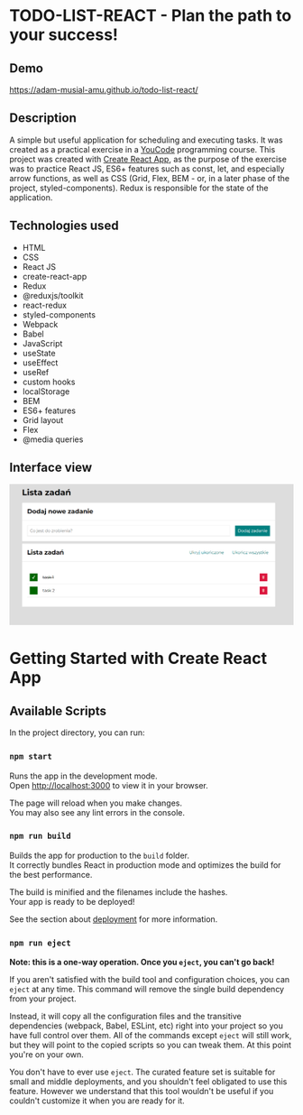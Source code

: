# TODO-LIST-REACT - Plan the path to your success!
## Demo
https://adam-musial-amu.github.io/todo-list-react/
## Description
A simple but useful application for scheduling and executing tasks. It was created as a practical exercise in a [YouCode](https://www.facebook.com/youcodepl) programming course. This project was created with [Create React App](https://github.com/facebook/create-react-app), as the purpose of the exercise was to practice React JS, ES6+ features such as const, let, and especially arrow functions, as well as CSS (Grid, Flex, BEM - or, in a later phase of the project, styled-components). Redux is responsible for the state of the application.
## Technologies used
- HTML
- CSS
- React JS
- create-react-app
- Redux
- @reduxjs/toolkit
- react-redux
- styled-components
- Webpack
- Babel
- JavaScript
- useState
- useEffect
- useRef
- custom hooks
- localStorage
- BEM
- ES6+ features
- Grid layout
- Flex
- @media queries

## Interface view
![TO-DO-LIST](interface_view.png)

# Getting Started with Create React App

## Available Scripts

In the project directory, you can run:

### `npm start`

Runs the app in the development mode.\
Open [http://localhost:3000](http://localhost:3000) to view it in your browser.

The page will reload when you make changes.\
You may also see any lint errors in the console.

### `npm run build`

Builds the app for production to the `build` folder.\
It correctly bundles React in production mode and optimizes the build for the best performance.

The build is minified and the filenames include the hashes.\
Your app is ready to be deployed!

See the section about [deployment](https://facebook.github.io/create-react-app/docs/deployment) for more information.

### `npm run eject`

**Note: this is a one-way operation. Once you `eject`, you can't go back!**

If you aren't satisfied with the build tool and configuration choices, you can `eject` at any time. This command will remove the single build dependency from your project.

Instead, it will copy all the configuration files and the transitive dependencies (webpack, Babel, ESLint, etc) right into your project so you have full control over them. All of the commands except `eject` will still work, but they will point to the copied scripts so you can tweak them. At this point you're on your own.

You don't have to ever use `eject`. The curated feature set is suitable for small and middle deployments, and you shouldn't feel obligated to use this feature. However we understand that this tool wouldn't be useful if you couldn't customize it when you are ready for it.

